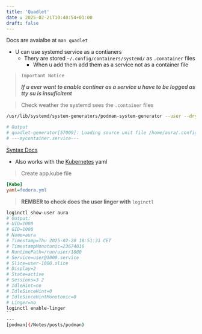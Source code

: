 ```yaml
---
title: 'Quadlet'
date : 2025-02-21T10:40:54+01:00
draft: false
---
```

Docs are avaialbe at `man quadlet`
* U can use systemd service as a contianers 
    * Thery are stored `~/.config/containers/systemd/` as `.conatainer` files
        * When u add them add them as  a service not as a container file 
    
>`Important Notice` 
>
>***If  u ever want to enable continer as a service u have to be logged as tty su is insuficitent***

> Check weather the systemd sees the `.container` files
```bash 
/usr/lib/systemd/system-generators/podman-system-generator --user --dryrun

# Output
# quadlet-generator[57009]: Loading source unit file /home/aura/.config/containers/systemd/mycontainer.container
# ---mycontainer.service---
```

[Syntax Docs](https://github.com/containers/quadlet/blob/main/docs/Fileformat.md)
*  Also works with the [Kubernetes](/Notes/posts/CKA/Kubernetes) yaml
> Create  app.kube  file
```ini
[Kube]
yaml=fedora.yml

```
> **REMBER to check does the user linger with**  `loginctl`
```bash
loginctl show-user aura
# Output:
# UID=1000
# GID=1000
# Name=aura
# Timestamp=Thu 2025-02-20 18:51:31 CET
# TimestampMonotonic=23674016
# RuntimePath=/run/user/1000
# Service=user@1000.service
# Slice=user-1000.slice
# Display=2
# State=active
# Sessions=3 2
# IdleHint=no
# IdleSinceHint=0
# IdleSinceHintMonotonic=0
# Linger=no
loginctl enable-linger
``
--- 
[podman](/Notes/posts/podman)

